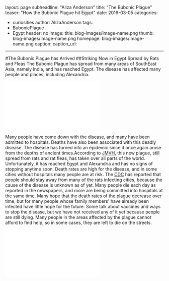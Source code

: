 layout: page
subheadline: "Aliza Anderson"
title: "The Bubonic Plague"
teaser: "How the Bubonic Plague hit Egypt"
date: 2016-03-05
categories:
  - curiosities
author: AlizaAnderson
tags:
  - BubonicPlague
  - Egypt
header: no
image:
    title: blog-images/image-name.png
    thumb: blog-images/image-name.png
    homepage: blog-images/image-name.png
    caption:
    caption_url:

---
#The Bubonic Plague has Arrived
##Striking Now in Egypt
Spread by Rats and Fleas
The Bubonic Plague has spread from many areas of SouthEast
Asia, namely India, and has reached Egypt. The disease
has affected many people and places, including Alexandria.

![The Plague Strikes](AndersonBubonicPlague2.pdf)

Many people have come
down with the disease, and many have been
admitted to hospitals. Deaths have also been
associated with this deadly disease.
The disease has turned into an epidemic since
it once again arose from the depths of ancient
times.According to [JMVH](http://jmvh.org/article/the-history-of-plague-part-1-the-three-great-pandemics/),
this new plague, still spread from rats and rat
fleas, has taken over all parts of the world.
Unfortunately, it has reached Egypt and Alexandria
and has no signs of stopping anytime soon. Death
rates are high for the disease, and in some
cities without hospitals many people are at
risk. The [CDC](https://www.cdc.gov/plague/history/)
has reported that people should stay away from many of the
rats infecting cities, because the cause of the disease
is unknown as of yet. Many people
die each day as reported in the newspapers, and more
are being committed into hospitals at the same time.
Many hope that the death rates of the plague decrease
over time, but for many people whose family members'
have already been infected have little hope for the
future. Some talk about vaccines and ways to stop
the disease, but we have not received any of it yet
because people are still dying. Many people in the areas
affected by the plague cannot afford to find help,
so in some cases, they are left to die on the streets.

![Death on the Street](AndersonBubonicPlague2.pdf)
